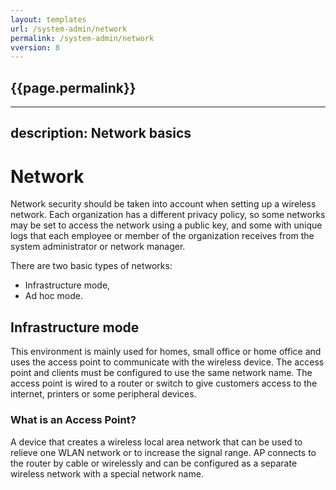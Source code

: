 ```yaml
---
layout: templates
url: /system-admin/network
permalink: /system-admin/network
vversion: 8
---
```



## {{page.permalink}} 

---
description: Network basics
---

# Network

Network security should be taken into account when setting up a wireless network. Each organization has a different privacy policy, so some networks may be set to access the network using a public key, and some with unique logs that each employee or member of the organization receives from the system administrator or network manager.

There are two basic types of networks:

* Infrastructure mode,
* Ad hoc mode.

## Infrastructure mode

This environment is mainly used for homes, small office or home office and uses the access point to communicate with the wireless device. The access point and clients must be configured to use the same network name. The access point is wired to a router or switch to give customers access to the internet, printers or some peripheral devices.

### What is an Access Point?

A device that creates a wireless local area network that can be used to relieve one WLAN network or to increase the signal range. AP connects to the router by cable or wirelessly and can be configured as a separate wireless network with a special network name.

